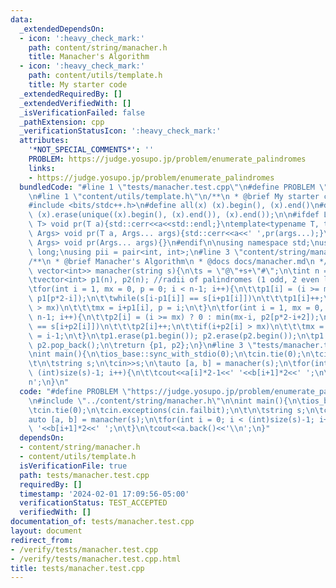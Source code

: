 ```yaml
---
data:
  _extendedDependsOn:
  - icon: ':heavy_check_mark:'
    path: content/string/manacher.h
    title: Manacher's Algorithm
  - icon: ':heavy_check_mark:'
    path: content/utils/template.h
    title: My starter code
  _extendedRequiredBy: []
  _extendedVerifiedWith: []
  _isVerificationFailed: false
  _pathExtension: cpp
  _verificationStatusIcon: ':heavy_check_mark:'
  attributes:
    '*NOT_SPECIAL_COMMENTS*': ''
    PROBLEM: https://judge.yosupo.jp/problem/enumerate_palindromes
    links:
    - https://judge.yosupo.jp/problem/enumerate_palindromes
  bundledCode: "#line 1 \"tests/manacher.test.cpp\"\n#define PROBLEM \"https://judge.yosupo.jp/problem/enumerate_palindromes\"\
    \n#line 1 \"content/utils/template.h\"\n/**\n * @brief My starter code\n */\n\n\
    #include <bits/stdc++.h>\n#define all(x) (x).begin(), (x).end()\n#define makeunique(x)\
    \ (x).erase(unique((x).begin(), (x).end()), (x).end());\n\n#ifdef LOCAL\ntemplate<typename\
    \ T> void pr(T a){std::cerr<<a<<std::endl;}\ntemplate<typename T, typename...\
    \ Args> void pr(T a, Args... args){std::cerr<<a<<' ',pr(args...);}\n#else\ntemplate<typename...\
    \ Args> void pr(Args... args){}\n#endif\n\nusing namespace std;\nusing ll = long\
    \ long;\nusing pii = pair<int, int>;\n#line 3 \"content/string/manacher.h\"\n\n\
    /**\n * @brief Manacher's Algorithm\n * @docs docs/manacher.md\n */\n \npair<vector<int>,\
    \ vector<int>> manacher(string s){\n\ts = \"@\"+s+\"#\";\n\tint n = (int)size(s);\n\
    \tvector<int> p1(n), p2(n); //radii of palindromes (1 odd, 2 even length)\n\t\n\
    \tfor(int i = 1, mx = 0, p = 0; i < n-1; i++){\n\t\tp1[i] = (i >= mx) ? 1 : min(mx-i,\
    \ p1[p*2-i]);\n\t\twhile(s[i-p1[i]] == s[i+p1[i]])\n\t\t\tp1[i]++;\n\t\tif(i+p1[i]\
    \ > mx)\n\t\t\tmx = i+p1[i], p = i;\n\t}\n\tfor(int i = 1, mx = 0, p = 0; i <\
    \ n-1; i++){\n\t\tp2[i] = (i >= mx) ? 0 : min(mx-i, p2[p*2-i+2]);\n\t\twhile(s[i-p2[i]-1]\
    \ == s[i+p2[i]])\n\t\t\tp2[i]++;\n\t\tif(i+p2[i] > mx)\n\t\t\tmx = i+p2[i], p\
    \ = i-1;\n\t}\n\tp1.erase(p1.begin()); p2.erase(p2.begin());\n\tp1.pop_back();\
    \ p2.pop_back();\n\treturn {p1, p2};\n}\n#line 3 \"tests/manacher.test.cpp\"\n\
    \nint main(){\n\tios_base::sync_with_stdio(0);\n\tcin.tie(0);\n\tcin.exceptions(cin.failbit);\n\
    \t\n\tstring s;\n\tcin>>s;\n\tauto [a, b] = manacher(s);\n\tfor(int i = 0; i <\
    \ (int)size(s)-1; i++){\n\t\tcout<<a[i]*2-1<<' '<<b[i+1]*2<<' ';\n\t}\n\tcout<<a.back()<<'\\\
    n';\n}\n"
  code: "#define PROBLEM \"https://judge.yosupo.jp/problem/enumerate_palindromes\"\
    \n#include \"../content/string/manacher.h\"\n\nint main(){\n\tios_base::sync_with_stdio(0);\n\
    \tcin.tie(0);\n\tcin.exceptions(cin.failbit);\n\t\n\tstring s;\n\tcin>>s;\n\t\
    auto [a, b] = manacher(s);\n\tfor(int i = 0; i < (int)size(s)-1; i++){\n\t\tcout<<a[i]*2-1<<'\
    \ '<<b[i+1]*2<<' ';\n\t}\n\tcout<<a.back()<<'\\n';\n}"
  dependsOn:
  - content/string/manacher.h
  - content/utils/template.h
  isVerificationFile: true
  path: tests/manacher.test.cpp
  requiredBy: []
  timestamp: '2024-02-01 17:09:56-05:00'
  verificationStatus: TEST_ACCEPTED
  verifiedWith: []
documentation_of: tests/manacher.test.cpp
layout: document
redirect_from:
- /verify/tests/manacher.test.cpp
- /verify/tests/manacher.test.cpp.html
title: tests/manacher.test.cpp
---
```

